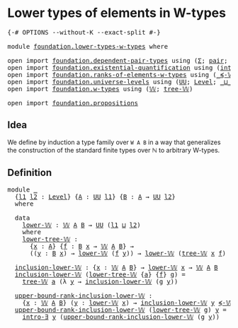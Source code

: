 # Lower types of elements in W-types

<pre class="Agda"><a id="47" class="Symbol">{-#</a> <a id="51" class="Keyword">OPTIONS</a> <a id="59" class="Pragma">--without-K</a> <a id="71" class="Pragma">--exact-split</a> <a id="85" class="Symbol">#-}</a>

<a id="90" class="Keyword">module</a> <a id="97" href="foundation.lower-types-w-types.html" class="Module">foundation.lower-types-w-types</a> <a id="128" class="Keyword">where</a>

<a id="135" class="Keyword">open</a> <a id="140" class="Keyword">import</a> <a id="147" href="foundation.dependent-pair-types.html" class="Module">foundation.dependent-pair-types</a> <a id="179" class="Keyword">using</a> <a id="185" class="Symbol">(</a><a id="186" href="foundation-core.dependent-pair-types.html#502" class="Record">Σ</a><a id="187" class="Symbol">;</a> <a id="189" href="foundation-core.dependent-pair-types.html#575" class="InductiveConstructor">pair</a><a id="193" class="Symbol">;</a> <a id="195" href="foundation-core.dependent-pair-types.html#592" class="Field">pr1</a><a id="198" class="Symbol">;</a> <a id="200" href="foundation-core.dependent-pair-types.html#604" class="Field">pr2</a><a id="203" class="Symbol">)</a>
<a id="205" class="Keyword">open</a> <a id="210" class="Keyword">import</a> <a id="217" href="foundation.existential-quantification.html" class="Module">foundation.existential-quantification</a> <a id="255" class="Keyword">using</a> <a id="261" class="Symbol">(</a><a id="262" href="foundation.existential-quantification.html#2219" class="Function">intro-∃</a><a id="269" class="Symbol">)</a>
<a id="271" class="Keyword">open</a> <a id="276" class="Keyword">import</a> <a id="283" href="foundation.ranks-of-elements-w-types.html" class="Module">foundation.ranks-of-elements-w-types</a> <a id="320" class="Keyword">using</a> <a id="326" class="Symbol">(</a><a id="327" href="foundation.ranks-of-elements-w-types.html#1540" class="Function Operator">_≼-𝕎_</a><a id="332" class="Symbol">)</a>
<a id="334" class="Keyword">open</a> <a id="339" class="Keyword">import</a> <a id="346" href="foundation.universe-levels.html" class="Module">foundation.universe-levels</a> <a id="373" class="Keyword">using</a> <a id="379" class="Symbol">(</a><a id="380" href="foundation-core.universe-levels.html#222" class="Primitive">UU</a><a id="382" class="Symbol">;</a> <a id="384" href="Agda.Primitive.html#597" class="Postulate">Level</a><a id="389" class="Symbol">;</a> <a id="391" href="Agda.Primitive.html#810" class="Primitive Operator">_⊔_</a><a id="394" class="Symbol">)</a>
<a id="396" class="Keyword">open</a> <a id="401" class="Keyword">import</a> <a id="408" href="foundation.w-types.html" class="Module">foundation.w-types</a> <a id="427" class="Keyword">using</a> <a id="433" class="Symbol">(</a><a id="434" href="foundation.w-types.html#2289" class="Datatype">𝕎</a><a id="435" class="Symbol">;</a> <a id="437" href="foundation.w-types.html#2358" class="InductiveConstructor">tree-𝕎</a><a id="443" class="Symbol">)</a>

<a id="446" class="Keyword">open</a> <a id="451" class="Keyword">import</a> <a id="458" href="foundation.propositions.html" class="Module">foundation.propositions</a>
</pre>
## Idea

We define by induction a type family over `W A B` in a way that generalizes the construction of the standard finite types over ℕ to arbitrary W-types.

## Definition

<pre class="Agda"><a id="671" class="Keyword">module</a> <a id="678" href="foundation.lower-types-w-types.html#678" class="Module">_</a>
  <a id="682" class="Symbol">{</a><a id="683" href="foundation.lower-types-w-types.html#683" class="Bound">l1</a> <a id="686" href="foundation.lower-types-w-types.html#686" class="Bound">l2</a> <a id="689" class="Symbol">:</a> <a id="691" href="Agda.Primitive.html#597" class="Postulate">Level</a><a id="696" class="Symbol">}</a> <a id="698" class="Symbol">{</a><a id="699" href="foundation.lower-types-w-types.html#699" class="Bound">A</a> <a id="701" class="Symbol">:</a> <a id="703" href="foundation-core.universe-levels.html#222" class="Primitive">UU</a> <a id="706" href="foundation.lower-types-w-types.html#683" class="Bound">l1</a><a id="708" class="Symbol">}</a> <a id="710" class="Symbol">{</a><a id="711" href="foundation.lower-types-w-types.html#711" class="Bound">B</a> <a id="713" class="Symbol">:</a> <a id="715" href="foundation.lower-types-w-types.html#699" class="Bound">A</a> <a id="717" class="Symbol">→</a> <a id="719" href="foundation-core.universe-levels.html#222" class="Primitive">UU</a> <a id="722" href="foundation.lower-types-w-types.html#686" class="Bound">l2</a><a id="724" class="Symbol">}</a>
  <a id="728" class="Keyword">where</a>
  
  <a id="739" class="Keyword">data</a>
    <a id="748" href="foundation.lower-types-w-types.html#748" class="Datatype">lower-𝕎</a> <a id="756" class="Symbol">:</a> <a id="758" href="foundation.w-types.html#2289" class="Datatype">𝕎</a> <a id="760" href="foundation.lower-types-w-types.html#699" class="Bound">A</a> <a id="762" href="foundation.lower-types-w-types.html#711" class="Bound">B</a> <a id="764" class="Symbol">→</a> <a id="766" href="foundation-core.universe-levels.html#222" class="Primitive">UU</a> <a id="769" class="Symbol">(</a><a id="770" href="foundation.lower-types-w-types.html#683" class="Bound">l1</a> <a id="773" href="Agda.Primitive.html#810" class="Primitive Operator">⊔</a> <a id="775" href="foundation.lower-types-w-types.html#686" class="Bound">l2</a><a id="777" class="Symbol">)</a>
    <a id="783" class="Keyword">where</a>
    <a id="793" href="foundation.lower-types-w-types.html#793" class="InductiveConstructor">lower-tree-𝕎</a> <a id="806" class="Symbol">:</a>
      <a id="814" class="Symbol">{</a><a id="815" href="foundation.lower-types-w-types.html#815" class="Bound">x</a> <a id="817" class="Symbol">:</a> <a id="819" href="foundation.lower-types-w-types.html#699" class="Bound">A</a><a id="820" class="Symbol">}</a> <a id="822" class="Symbol">{</a><a id="823" href="foundation.lower-types-w-types.html#823" class="Bound">f</a> <a id="825" class="Symbol">:</a> <a id="827" href="foundation.lower-types-w-types.html#711" class="Bound">B</a> <a id="829" href="foundation.lower-types-w-types.html#815" class="Bound">x</a> <a id="831" class="Symbol">→</a> <a id="833" href="foundation.w-types.html#2289" class="Datatype">𝕎</a> <a id="835" href="foundation.lower-types-w-types.html#699" class="Bound">A</a> <a id="837" href="foundation.lower-types-w-types.html#711" class="Bound">B</a><a id="838" class="Symbol">}</a> <a id="840" class="Symbol">→</a>
      <a id="848" class="Symbol">((</a><a id="850" href="foundation.lower-types-w-types.html#850" class="Bound">y</a> <a id="852" class="Symbol">:</a> <a id="854" href="foundation.lower-types-w-types.html#711" class="Bound">B</a> <a id="856" href="foundation.lower-types-w-types.html#815" class="Bound">x</a><a id="857" class="Symbol">)</a> <a id="859" class="Symbol">→</a> <a id="861" href="foundation.lower-types-w-types.html#748" class="Datatype">lower-𝕎</a> <a id="869" class="Symbol">(</a><a id="870" href="foundation.lower-types-w-types.html#823" class="Bound">f</a> <a id="872" href="foundation.lower-types-w-types.html#850" class="Bound">y</a><a id="873" class="Symbol">))</a> <a id="876" class="Symbol">→</a> <a id="878" href="foundation.lower-types-w-types.html#748" class="Datatype">lower-𝕎</a> <a id="886" class="Symbol">(</a><a id="887" href="foundation.w-types.html#2358" class="InductiveConstructor">tree-𝕎</a> <a id="894" href="foundation.lower-types-w-types.html#815" class="Bound">x</a> <a id="896" href="foundation.lower-types-w-types.html#823" class="Bound">f</a><a id="897" class="Symbol">)</a>

  <a id="902" href="foundation.lower-types-w-types.html#902" class="Function">inclusion-lower-𝕎</a> <a id="920" class="Symbol">:</a> <a id="922" class="Symbol">{</a><a id="923" href="foundation.lower-types-w-types.html#923" class="Bound">x</a> <a id="925" class="Symbol">:</a> <a id="927" href="foundation.w-types.html#2289" class="Datatype">𝕎</a> <a id="929" href="foundation.lower-types-w-types.html#699" class="Bound">A</a> <a id="931" href="foundation.lower-types-w-types.html#711" class="Bound">B</a><a id="932" class="Symbol">}</a> <a id="934" class="Symbol">→</a> <a id="936" href="foundation.lower-types-w-types.html#748" class="Datatype">lower-𝕎</a> <a id="944" href="foundation.lower-types-w-types.html#923" class="Bound">x</a> <a id="946" class="Symbol">→</a> <a id="948" href="foundation.w-types.html#2289" class="Datatype">𝕎</a> <a id="950" href="foundation.lower-types-w-types.html#699" class="Bound">A</a> <a id="952" href="foundation.lower-types-w-types.html#711" class="Bound">B</a>
  <a id="956" href="foundation.lower-types-w-types.html#902" class="Function">inclusion-lower-𝕎</a> <a id="974" class="Symbol">(</a><a id="975" href="foundation.lower-types-w-types.html#793" class="InductiveConstructor">lower-tree-𝕎</a> <a id="988" class="Symbol">{</a><a id="989" href="foundation.lower-types-w-types.html#989" class="Bound">a</a><a id="990" class="Symbol">}</a> <a id="992" class="Symbol">{</a><a id="993" href="foundation.lower-types-w-types.html#993" class="Bound">f</a><a id="994" class="Symbol">}</a> <a id="996" href="foundation.lower-types-w-types.html#996" class="Bound">g</a><a id="997" class="Symbol">)</a> <a id="999" class="Symbol">=</a>
    <a id="1005" href="foundation.w-types.html#2358" class="InductiveConstructor">tree-𝕎</a> <a id="1012" href="foundation.lower-types-w-types.html#989" class="Bound">a</a> <a id="1014" class="Symbol">(λ</a> <a id="1017" href="foundation.lower-types-w-types.html#1017" class="Bound">y</a> <a id="1019" class="Symbol">→</a> <a id="1021" href="foundation.lower-types-w-types.html#902" class="Function">inclusion-lower-𝕎</a> <a id="1039" class="Symbol">(</a><a id="1040" href="foundation.lower-types-w-types.html#996" class="Bound">g</a> <a id="1042" href="foundation.lower-types-w-types.html#1017" class="Bound">y</a><a id="1043" class="Symbol">))</a>

  <a id="1049" href="foundation.lower-types-w-types.html#1049" class="Function">upper-bound-rank-inclusion-lower-𝕎</a> <a id="1084" class="Symbol">:</a>
    <a id="1090" class="Symbol">{</a><a id="1091" href="foundation.lower-types-w-types.html#1091" class="Bound">x</a> <a id="1093" class="Symbol">:</a> <a id="1095" href="foundation.w-types.html#2289" class="Datatype">𝕎</a> <a id="1097" href="foundation.lower-types-w-types.html#699" class="Bound">A</a> <a id="1099" href="foundation.lower-types-w-types.html#711" class="Bound">B</a><a id="1100" class="Symbol">}</a> <a id="1102" class="Symbol">(</a><a id="1103" href="foundation.lower-types-w-types.html#1103" class="Bound">y</a> <a id="1105" class="Symbol">:</a> <a id="1107" href="foundation.lower-types-w-types.html#748" class="Datatype">lower-𝕎</a> <a id="1115" href="foundation.lower-types-w-types.html#1091" class="Bound">x</a><a id="1116" class="Symbol">)</a> <a id="1118" class="Symbol">→</a> <a id="1120" href="foundation.lower-types-w-types.html#902" class="Function">inclusion-lower-𝕎</a> <a id="1138" href="foundation.lower-types-w-types.html#1103" class="Bound">y</a> <a id="1140" href="foundation.ranks-of-elements-w-types.html#1540" class="Function Operator">≼-𝕎</a> <a id="1144" href="foundation.lower-types-w-types.html#1091" class="Bound">x</a>
  <a id="1148" href="foundation.lower-types-w-types.html#1049" class="Function">upper-bound-rank-inclusion-lower-𝕎</a> <a id="1183" class="Symbol">(</a><a id="1184" href="foundation.lower-types-w-types.html#793" class="InductiveConstructor">lower-tree-𝕎</a> <a id="1197" href="foundation.lower-types-w-types.html#1197" class="Bound">g</a><a id="1198" class="Symbol">)</a> <a id="1200" href="foundation.lower-types-w-types.html#1200" class="Bound">y</a> <a id="1202" class="Symbol">=</a>
    <a id="1208" href="foundation.existential-quantification.html#2219" class="Function">intro-∃</a> <a id="1216" href="foundation.lower-types-w-types.html#1200" class="Bound">y</a> <a id="1218" class="Symbol">(</a><a id="1219" href="foundation.lower-types-w-types.html#1049" class="Function">upper-bound-rank-inclusion-lower-𝕎</a> <a id="1254" class="Symbol">(</a><a id="1255" href="foundation.lower-types-w-types.html#1197" class="Bound">g</a> <a id="1257" href="foundation.lower-types-w-types.html#1200" class="Bound">y</a><a id="1258" class="Symbol">))</a>
</pre>